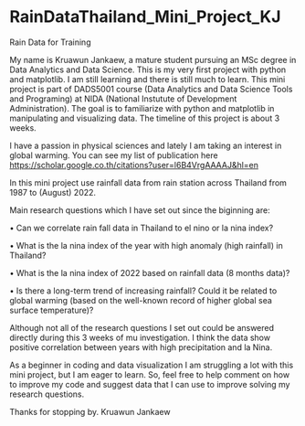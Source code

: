 # RainDataThailand_Mini_Project_KJ
Rain Data for Training

My name is Kruawun Jankaew, a mature student pursuing an MSc degree in Data Analytics and Data Science.
This is my very first project with python and matplotlib. I am still learning and there is still much to learn.
This mini project is part of DADS5001 course (Data Analytics and Data Science Tools and Programing) at NIDA (National Instutute of Development Administration).
The goal is to familiarize with python and matplotlib in manipulating and visualizing data.
The timeline of this project is about 3 weeks. 

I have a passion in physical sciences and lately I am taking an interest in global warming. 
You can see my list of publication here https://scholar.google.co.th/citations?user=l6B4VrgAAAAJ&hl=en

In this mini project use rainfall data from rain station across Thailand from 1987 to (August) 2022.

Main research questions which I have set out since the biginning are: 

•	Can we correlate rain fall data in Thailand to el nino or la nina index?

•	What is the la nina index of the year with high anomaly (high rainfall) in Thailand?

•	What is the la nina index of 2022 based on rainfall data (8 months data)?

•	Is there a long-term trend of increasing rainfall? Could it be related to global warming (based on the well-known record of higher global sea surface temperature)?


Although not all of the research questions I set out could be answered directly during this 3 weeks of mu investigation. 
I think the data show positive correlation between years with high precipitation and la Nina.


As a beginner in coding and data visualization I am struggling a lot with this mini project, but I am eager to learn. 
So, feel free to help comment on how to improve my code and suggest data that I can use to improve solving my research questions.


Thanks for stopping by.
Kruawun Jankaew
